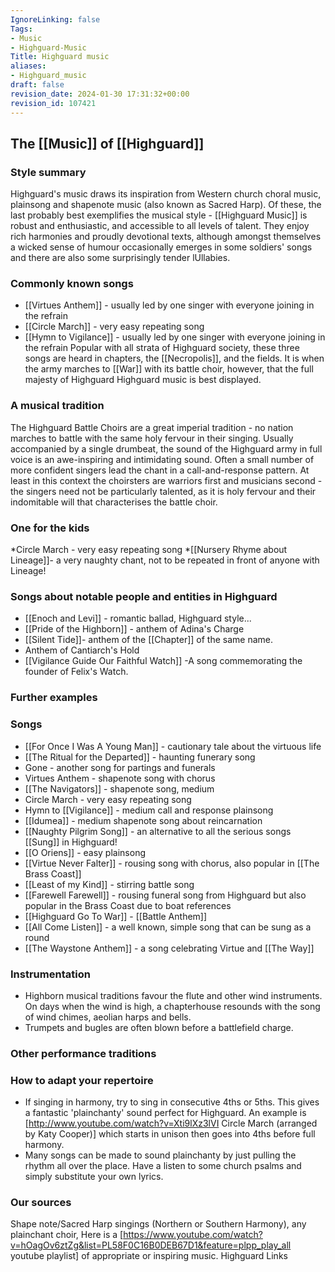 ```yaml
---
IgnoreLinking: false
Tags:
- Music
- Highguard-Music
Title: Highguard music
aliases:
- Highguard_music
draft: false
revision_date: 2024-01-30 17:31:32+00:00
revision_id: 107421
---
```


## The [[Music]] of [[Highguard]]
### Style summary
Highguard's music draws its inspiration from Western church choral music, plainsong and shapenote music (also known as Sacred Harp). Of these, the last probably best exemplifies the musical style - [[Highguard Music]] is robust and enthusiastic, and accessible to all levels of talent. They enjoy rich harmonies and proudly devotional texts, although amongst themselves a wicked sense of humour occasionally emerges in some soldiers' songs and there are also some surprisingly tender lUllabies.
### Commonly known songs
* [[Virtues Anthem]] - usually led by one singer with everyone joining in the refrain
* [[Circle March]] - very easy repeating song
* [[Hymn to Vigilance]] - usually led by one singer with everyone joining in the refrain
Popular with all strata of Highguard society, these three songs are heard in chapters, the [[Necropolis]], and the fields. It is when the army marches to [[War]] with its battle choir, however, that the full majesty of Highguard Highguard music is best displayed.
### A musical tradition
The Highguard Battle Choirs are a great imperial tradition - no nation marches to battle with the same holy fervour in their singing. Usually accompanied by a single drumbeat, the sound of the Highguard army in full voice is an awe-inspiring and intimidating sound. Often a small number of more confident singers lead the chant in a call-and-response pattern. At least in this context the choirsters are warriors first and musicians second - the singers need not be particularly talented, as it is holy fervour and their indomitable will that characterises the battle choir.
### One for the kids
*Circle March - very easy repeating song
*[[Nursery Rhyme about Lineage]]- a very naughty chant, not to be repeated in front of anyone with Lineage!
### Songs about notable people and entities in Highguard
* [[Enoch and Levi]] - romantic ballad, Highguard style...
* [[Pride of the Highborn]] - anthem of Adina's Charge
* [[Silent Tide]]- anthem of the [[Chapter]] of the same name.
* Anthem of Cantiarch's Hold
* [[Vigilance Guide Our Faithful Watch]] -A song commemorating the founder of Felix's Watch.
### Further examples
### Songs
* [[For Once I Was A Young Man]] - cautionary tale about the virtuous life
* [[The Ritual for the Departed]] - haunting funerary song
* Gone - another song for partings and funerals
* Virtues Anthem - shapenote song with chorus
* [[The Navigators]] - shapenote song, medium
* Circle March - very easy repeating song
* Hymn to [[Vigilance]] - medium call and response plainsong 
* [[Idumea]] - medium shapenote song about reincarnation
* [[Naughty Pilgrim Song]] - an alternative to all the serious songs [[Sung]] in Highguard!
* [[O Oriens]] - easy plainsong
* [[Virtue Never Falter]] - rousing song with chorus, also popular in [[The Brass Coast]]
* [[Least of my Kind]] - stirring battle song
* [[Farewell Farewell]] - rousing funeral song from Highguard but also popular in the Brass Coast due to boat references 
* [[Highguard Go To War]] - [[Battle Anthem]]
* [[All Come Listen]] - a well known, simple song that can be sung as a round
* [[The Waystone Anthem]] - a song celebrating Virtue and [[The Way]]
### Instrumentation
* Highborn musical traditions favour the flute and other wind instruments. On days when the wind is high, a chapterhouse resounds with the song of wind chimes, aeolian harps and bells.
* Trumpets and bugles are often blown before a battlefield charge.
### Other performance traditions
### How to adapt your repertoire
* If singing in harmony, try to sing in consecutive 4ths or 5ths. This gives a fantastic 'plainchanty' sound perfect for Highguard. An example is [http://www.youtube.com/watch?v=Xti9lXz3lVI Circle March (arranged by Katy Cooper)] which starts in unison then goes into 4ths before full harmony.
* Many songs can be made to sound plainchanty by just pulling the rhythm all over the place. Have a listen to some church psalms and simply substitute your own lyrics.
### Our sources
Shape note/Sacred Harp singings (Northern or Southern Harmony), any plainchant choir,
Here is a [https://www.youtube.com/watch?v=hOagOv6ztZg&list=PL58F0C16B0DEB67D1&feature=plpp_play_all youtube playlist] of appropriate or inspiring music.
Highguard Links